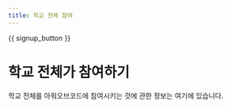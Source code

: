 ```yaml
---
title: 학교 전체 참여
---
```


{{ signup_button }}

# 학교 전체가 참여하기

학교 전체를 아워오브코드에 참여시키는 것에 관한 정보는 여기에 있습니다.